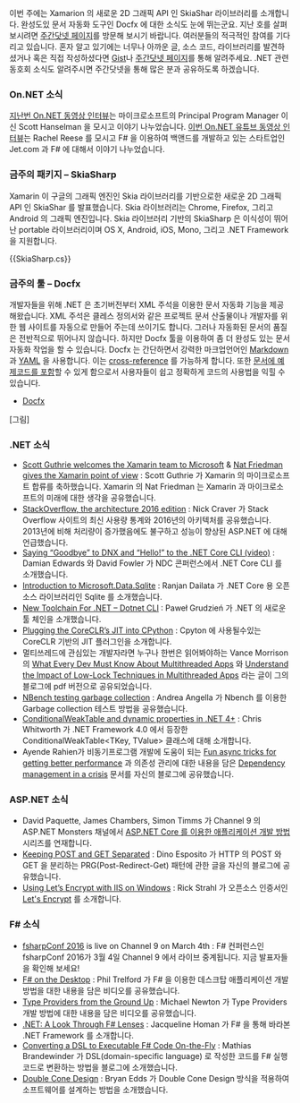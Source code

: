 이번 주에는 Xamarion 의 새로운 2D 그래픽 API 인 SkiaShar 라이브러리를 소개합니다. 완성도있 문서 자동화 도구인 Docfx 에 대한 소식도 눈에 뛰는군요. 지난 호를 살펴보시려면 [주간닷넷 페이지](https://www.facebook.com/jugan.net/)를 방문해 보시기 바랍니다. 여러분들의 적극적인 참여를 기다리고 있습니다. 혼자 알고 있기에는 너무나 아까운 글, 소스 코드, 라이브러리를 발견하셨거나 혹은 직접 작성하셨다면 [Gist](https://gist.github.com/options/e9fc443b8c882157fe4a)나 [주간닷넷 페이지](https://www.facebook.com/jugan.net/)를 통해 알려주세요. .NET 관련 동호회 소식도 알려주시면 주간닷넷을 통해 많은 분과 공유하도록 하겠습니다.

### On.NET 소식
[지난번 On.NET 동영상 인터뷰](https://www.youtube.com/watch?v=WuqrfuJLbgk)는 마이크로소프트의 Principal Program Manager 이신 Scott Hanselman 을 모시고 이야기 나누었습니다. [이번 On.NET 유튜브 동영상 인터뷰](https://www.youtube.com/watch?v=4DJWQP2Uxps)는 Rachel Reese 를 모시고 F# 을 이용하여 백앤드를 개발하고 있는 스타트업인 Jet.com 과 F# 에 대해서 이야기 나누었습니다.  

### 금주의 패키지 – SkiaSharp
Xamarin 이 구글의 그래픽 엔진인 Skia 라이브러리를 기반으로한 새로운 2D 그래픽 API 인 SkiaShar 를 발표했습니다. Skia 라이브러리는 Chrome, Firefox, 그리고 Android 의 그래픽 엔진입니다. Skia 라이브러리 기반의 SkiaSharp 은 이식성이 뛰어난 portable 라이브러리이며 OS X, Android, iOS, Mono, 그리고 .NET Framework 을 지원합니다.

<section>
{{SkiaSharp.cs}}<script src="https://gist.github.com/bleroy/c11d7cb37885d3ea39c1.js"></script>
</section>


### 금주의 툴 – Docfx
개발자들을 위해 .NET 은 초기버전부터 XML 주석을 이용한 문서 자동화 기능을 제공해왔습니다. XML 주석은 클레스 정의서와 같은 프로젝트 문서 산출물이나 개발자를 위한 웹 사이트를 자동으로 만들어 주는데 쓰이기도 합니다. 그러나 자동화된 문서의 품질은 전반적으로 뛰어나지 않습니다. 하지만 Docfx 툴을 이용하여 좀 더 완성도 있는 문서자동화 작업을 할 수 있습니다. Docfx 는 간단하면서 강력한 마크업언어인 [Markdown](http://dotnet.github.io/docfx/spec/docfx_flavored_markdown.html) 과 [YAML](http://dotnet.github.io/docfx/spec/metadata_format_spec.html#3-work-with-metadata-in-markdown-) 을 사용합니다. 이는 [cross-reference](http://dotnet.github.io/docfx/spec/docfx_flavored_markdown.html#cross-reference) 를 가능하게 합니다. 또한 [문서에 예제코드를 포함](http://dotnet.github.io/docfx/spec/docfx_flavored_markdown.html#code-snippet)할 수 있게 함으로서 사용자들이 쉽고 정확하게 코드의 사용법을 익힐 수 있습니다.

* [Docfx](http://dotnet.github.io/docfx/) 

[그림]

### .NET 소식
* [Scott Guthrie welcomes the Xamarin team to Microsoft](https://weblogs.asp.net/scottgu/welcoming-the-xamarin-team-to-microsoft) & [Nat Friedman gives the Xamarin point of view](https://blog.xamarin.com/a-xamarin-microsoft-future) : Scott Guthrie 가 Xamarin 의 마이크로소프트 합류를 축하했습니다. Xamarin 의 Nat Friedman 는 Xamarin 과 마이크로소프트의 미래에 대한 생각을 공유했습니다.
* [StackOverflow, the architecture 2016 edition](http://nickcraver.com/blog/2016/02/17/stack-overflow-the-architecture-2016-edition/) : Nick Craver 가 Stack Overflow 사이트의 최신 사용량 통계와 2016년의 아키텍처를 공유했습니다. 2013년에 비해 처리량이 증가했음에도 불구하고 성능이 향상된 ASP.NET 에 대해 언급했습니다.
* [Saying “Goodbye” to DNX and “Hello!” to the .NET Core CLI (video)](https://vimeo.com/153212604) : Damian Edwards 와 David Fowler 가 NDC 콘퍼런스에서 .NET Core CLI 를 소개했습니다. 
* [Introduction to Microsoft.Data.Sqlite](http://www.c-sharpcorner.com/UploadFile/ranjancse/net-co-introduction-to-microsoft-data-sqlite/) : Ranjan Dailata 가 .NET Core 용 오픈소스 라이브러리인 Sqlite 를 소개했습니다.
* [New Toolchain For .NET – Dotnet CLI](http://bleedingnedge.com/2016/02/04/new-toolchain-dotnet-cli/) : Paweł Grudzień 가 .NET 의 새로운 툴 체인을 소개했습니다. 
* [Plugging the CoreCLR’s JIT into CPython](https://github.com/Microsoft/Pyjion) : Cpyton 에 사용될수있는 CoreCLR 기반의 JIT 플러그인을 소개합니다.  
* 멀티쓰레드에 관심있는 개발자라면 누구나 한번은 읽어봐야하는 Vance Morrison 의 [What Every Dev Must Know About Multithreaded Apps](http://blogs.msdn.com/b/vancem/archive/2016/02/27/encode-presentation-what-every-dev-must-know-about-multithreaded-apps.aspx) 와 [Understand the Impact of Low-Lock Techniques in Multithreaded Apps](http://blogs.msdn.com/b/vancem/archive/2016/02/27/encore-presentation-understand-the-impact-of-low-lock-techniques-in-multithreaded-apps.aspx) 라는 글이 그의 블로그에 pdf 버전으로 공유되었습니다. 
* [NBench testing garbage collection](http://www.dotnetalgorithms.com/2016/02/nbench-testing-garbage-collection/) : Andrea Angella 가 Nbench 를 이용한 Garbage collection 테스트 방법을 공유했습니다.
* [ConditionalWeakTable and dynamic properties in .NET 4+](https://www.simple-talk.com/blogs/2016/02/26/conditionalweaktable-and-dynamic-properties-in-net-4/) : Chris Whitworth 가 .NET Framework 4.0 에서 등장한 ConditionalWeakTable<TKey, TValue> 클래스에 대해 소개합니다. 
* Ayende Rahien가 비동기프로그램 개발에 도움이 되는 [Fun async tricks for getting better performance](https://ayende.com/blog/173473/fun-async-tricks-for-getting-better-performance) 과 의존성 관리에 대한 내용을 담은 [Dependency management in a crisis](https://ayende.com/blog/173377/dependencies-management-in-a-crisis?Key=1d4d9b27-fc86-451d-bd4f-2da16b5cfad3) 문서를 자신의 블로그에 공유했습니다.

### ASP.NET 소식
* David Paquette, James Chambers, Simon Timms 가 Channel 9 의  ASP.NET Monsters 채널에서 [ASP.NET Core 를 이용한 애플리케이션 개발 방법](https://channel9.msdn.com/Series/aspnetmonsters?sort=recent#tab_sortBy_recent) 시리즈를 연재합니다.
* [Keeping POST and GET Separated](https://www.simple-talk.com/dotnet/asp.net/keeping-post-and-get-separated/) : Dino Esposito 가 HTTP 의 POST 와 GET 을 분리하는 PRG(Post-Redirect-Get) 패턴에 관한 글을 자신의 블로그에 공유했습니다.
* [Using Let’s Encrypt with IIS on Windows](http://weblog.west-wind.com/posts/2016/Feb/22/Using-Lets-Encrypt-with-IIS-on-Windows) : Rick Strahl 가 오픈소스 인증서인 [Let's Encrypt](https://letsencrypt.org/) 를 소개합니다. 

### F# 소식
* [fsharpConf 2016](http://fsharpconf.com/) is live on Channel 9 on March 4th : F# 컨퍼런스인 fsharpConf 2016가 3월 4일 Channel 9 에서 라이브 중계됩니다. 지금 발표자들을 확인해 보세요!
* [F# on the Desktop](https://www.youtube.com/watch?v=T8R-g_E1VFg) : Phil Trelford 가 F# 을 이용한 데스크탑 애플리케이션 개발 방법을 대한 내용을 담은 비디오를 공유했습니다.
* [Type Providers from the Ground Up](https://www.youtube.com/watch?v=pXT0li6zxKQ) : Michael Newton 가 Type Providers 개발 방법에 대한 내용을 담은 비디오를 공유했습니다.
* [.NET: A Look Through F# Lenses](https://www.pluralsight.com/blog/software-development/tutorial-f-sharp?utm_medium=affiliate&utm_source=314743) : Jacqueline Homan 가 F# 을 통해 바라본 .NET Framework 를 소개합니다. 
* [Converting a DSL to Executable F# Code On-the-Fly](http://brandewinder.com/2016/02/20/converting-dsl-to-fsharp-code-part-1/) : Mathias Brandewinder 가 DSL(domain-specific language) 로 작성한 코드를 F# 실행코드로 변환하는 방법을 블로그에 소개했습니다.
* [Double Cone Design](https://medium.com/@bryanedds/double-cone-design-ddc8e5f23432#.yekr1a8zw) : Bryan Edds 가 Double Cone Design 방식을 적용하여 소프트웨어를 설계하는 방법을 소개했습니다.  

